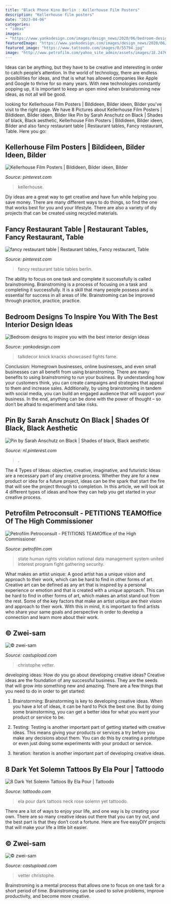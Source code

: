 ```yaml
---
title: "Black Phone Kino Berlin : Kellerhouse Film Posters"
description: "Kellerhouse film posters"
date: "2023-04-06"
categories:
- "ideas"
images:
- "https://www.yankodesign.com/images/design_news/2020/06/bedroom-designs-to-inspire-you-with-the-best-interior-design-ideas-part-2/02-bedroom-Designs_attic-bedroom2.jpg"
featuredImage: "https://www.yankodesign.com/images/design_news/2020/06/bedroom-designs-to-inspire-you-with-the-best-interior-design-ideas-part-2/02-bedroom-Designs_attic-bedroom2.jpg"
featured_image: "https://www.tattoodo.com/images/0/55794.jpg"
image: "http://www.petrofilm.com/yahoo_site_admin/assets/images/1E.24760631_std.jpg"
---
```



Ideas can be anything, but they have to be creative and interesting in order to catch people’s attention. In the world of technology, there are endless possibilities for ideas, and that is what has allowed companies like Apple and Google to thrive for so many years. With new technologies constantly popping up, it is important to keep an open mind when brainstorming new ideas, as not all will be good.

	

		
looking for Kellerhouse Film Posters | Bildideen, Bilder ideen, Bilder you've visit to the right page. We have 8 Pictures about Kellerhouse Film Posters | Bildideen, Bilder ideen, Bilder like Pin by Sarah Anschutz on Black | Shades of black, Black aesthetic, Kellerhouse Film Posters | Bildideen, Bilder ideen, Bilder and also fancy restaurant table | Restaurant tables, Fancy restaurant, Table. Here you go:
		
    
## Kellerhouse Film Posters | Bildideen, Bilder Ideen, Bilder

<img loading=lazy src="https://i.pinimg.com/originals/98/62/33/986233d4560f1a2678bc1e73a9c35477.jpg" onerror="this.onerror=null;this.src='https://tse2.mm.bing.net/th?id=OIP.5yRJcvEAGTIYAnkrGxotBgHaKf&amp;pid=15.1';" alt="Kellerhouse Film Posters | Bildideen, Bilder ideen, Bilder">

_Source: pinterest.com_

>kellerhouse. 

	

Diy ideas are a great way to get creative and have fun while helping you save money. There are many different ways to do things, so find the one that works best for you and your lifestyle. There are also a variety of diy projects that can be created using recycled materials.

    
## Fancy Restaurant Table | Restaurant Tables, Fancy Restaurant, Table

<img loading=lazy src="https://i.pinimg.com/originals/c0/4b/eb/c04beb6bff282cab8d96c6e54e22f6e3.jpg" onerror="this.onerror=null;this.src='https://tse2.mm.bing.net/th?id=OIP.rJv7sY8BjQEmF1ehVWLtsAHaFj&amp;pid=15.1';" alt="fancy restaurant table | Restaurant tables, Fancy restaurant, Table">

_Source: pinterest.com_

>fancy restaurant table tables berlin. 

	

The ability to focus on one task and complete it successfully is called brainstroming. Brainstroming is a process of focusing on a task and completing it successfully. It is a skill that many people possess and is essential for success in all areas of life. Brainstroming can be improved through practice, practice, practice.

    
## Bedroom Designs To Inspire You With The Best Interior Design Ideas

<img loading=lazy src="https://www.yankodesign.com/images/design_news/2020/06/bedroom-designs-to-inspire-you-with-the-best-interior-design-ideas-part-2/02-bedroom-Designs_attic-bedroom2.jpg" onerror="this.onerror=null;this.src='https://tse4.mm.bing.net/th?id=OIP.FSfjVBeV6aWe4C-ZtKkVvQHaLI&amp;pid=15.1';" alt="Bedroom designs to inspire you with the best interior design ideas">

_Source: yankodesign.com_

>talkdecor knick knacks showcased fights fame. 

	

Conclusion: Homegrown businesses, online businesses, and even small businesses can all benefit from using brainstroming.
There are many benefits to using brainstroming to run your business. By understanding how your customers think, you can create campaigns and strategies that appeal to them and increase sales. Additionally, by using brainstroming in tandem with social media, you can build an engaged audience that will support your business. In the end, anything can be done with the power of thought – so don’t be afraid to experiment and take risks.

    
## Pin By Sarah Anschutz On Black | Shades Of Black, Black Aesthetic

<img loading=lazy src="https://i.pinimg.com/736x/88/40/90/88409077bb702c459cf94aa363756d09--texture-photography-white-photography.jpg" onerror="this.onerror=null;this.src='https://tse3.mm.bing.net/th?id=OIP.VtF5U0iV_BRLzVcZsNAiYgAAAA&amp;pid=15.1';" alt="Pin by Sarah Anschutz on Black | Shades of black, Black aesthetic">

_Source: nl.pinterest.com_

>. 

	

The 4 Types of Ideas: objective, creative, imaginative, and futuristic
Ideas are a necessary part of any creative process. Whether they are for a new product or idea for a future project, ideas can be the spark that start the fire that will see the project through to completion. In this article, we will look at 4 different types of ideas and how they can help you get started in your creative process.

    
## Petrofilm Petroconsult - PETITIONS TEAMOffice Of The High Commissioner

<img loading=lazy src="http://www.petrofilm.com/yahoo_site_admin/assets/images/1E.24760631_std.jpg" onerror="this.onerror=null;this.src='https://tse3.mm.bing.net/th?id=OIP.Xf2uetNoZQ-VOuA6P4RbFAHaFk&amp;pid=15.1';" alt="Petrofilm Petroconsult - PETITIONS TEAMOffice of the High Commissioner">

_Source: petrofilm.com_

>state human rights violation national data management system united interest program fight gathering security. 

	

What makes an artist unique: A good artist has a unique vision and approach to their work, which can be hard to find in other forms of art.
Creative art can be defined as any art that is inspired by a personal experience or emotion and that is created with a unique approach. This can be hard to find in other forms of art, which makes an artist stand out from the rest. Some of the key factors that make an artist unique are their vision and approach to their work. With this in mind, it is important to find artists who share your same goals and perspective in order to develop a connection and learn more about their work.

    
## © Zwei-sam

<img loading=lazy src="https://castupload-com.s3.amazonaws.com/production/profile_pictures/b/6/1/b/90698/screen_christophe-vetter-5.jpg" onerror="this.onerror=null;this.src='https://tse4.mm.bing.net/th?id=OIP.BzUl3PdGLXqdjhLe4Edc7wAAAA&amp;pid=15.1';" alt="© zwei-sam">

_Source: castupload.com_

>christophe vetter. 

	

developing ideas: How do you go about developing creative ideas?
Creative ideas are the foundation of any successful business. They are the seeds that will grow into something new and amazing. There are a few things that you need to do in order to get started:
1. Brainstorming: Brainstorming is key to developing creative ideas. When you have a lot of ideas, it can be hard to Pick the best one. But by doing some brainstorming, you can get a better idea for what you want your product or service to be.

2. Testing: Testing is another important part of getting started with creative ideas. This means giving your products or services a try before you make any decisions about them. You can do this by creating a prototype or even just doing some experiments with your product or service.

3. Iteration: Iteration is another important part of developing creative ideas.

    
## 8 Dark Yet Solemn Tattoos By Ela Pour | Tattoodo

<img loading=lazy src="https://www.tattoodo.com/images/0/55794.jpg" onerror="this.onerror=null;this.src='https://tse4.mm.bing.net/th?id=OIP.OvB3KKKYDs1JNQ1Az9eJsQHaHa&amp;pid=15.1';" alt="8 Dark Yet Solemn Tattoos By Ela Pour | Tattoodo">

_Source: tattoodo.com_

>ela pour dark tattoos neck rose solemn yet tattoodo. 

	

There are a lot of ways to enjoy your life, and one way is by creating your own. There are so many creative ideas out there that you can try out, and the best part is that they don’t cost a fortune. Here are five easyDIY projects that will make your life a little bit easier.

    
## © Zwei-sam

<img loading=lazy src="https://castupload-com.s3.amazonaws.com/production/profile_pictures/3/b/d/d/97206/screen_christophe-vetter-1.jpg" onerror="this.onerror=null;this.src='https://tse4.mm.bing.net/th?id=OIP.cvmzwJ7jeulcooSwWqkJtAAAAA&amp;pid=15.1';" alt="© zwei-sam">

_Source: castupload.com_

>vetter christophe. 

	

Brainstroming is a mental process that allows one to focus on one task for a short period of time. Brainstroming can be used to solve problems, improve productivity, and become more creative.

